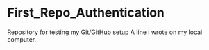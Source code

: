 # First_Repo_Authentication
Repository for testing my Git/GitHub setup
A line i wrote on my local computer.
